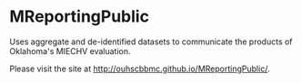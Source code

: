 MReportingPublic
================

Uses aggregate and de-identified datasets to communicate the products of Oklahoma's MIECHV evaluation.

Please visit the site at http://ouhscbbmc.github.io/MReportingPublic/.
